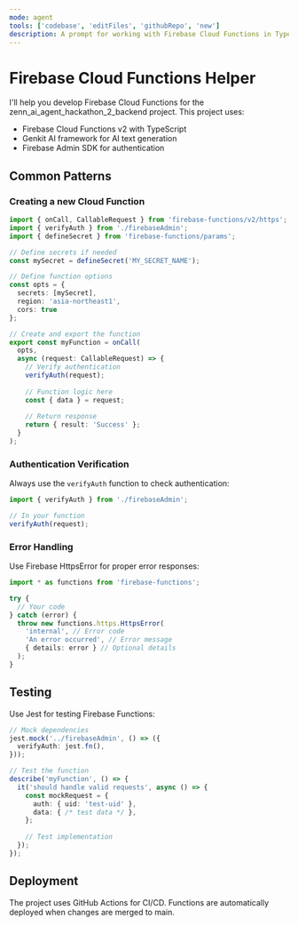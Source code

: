 ```yaml
---
mode: agent
tools: ['codebase', 'editFiles', 'githubRepo', 'new']
description: A prompt for working with Firebase Cloud Functions in TypeScript
---
```


# Firebase Cloud Functions Helper

I'll help you develop Firebase Cloud Functions for the zenn_ai_agent_hackathon_2_backend project. This project uses:

- Firebase Cloud Functions v2 with TypeScript
- Genkit AI framework for AI text generation
- Firebase Admin SDK for authentication

## Common Patterns

### Creating a new Cloud Function

```typescript
import { onCall, CallableRequest } from 'firebase-functions/v2/https';
import { verifyAuth } from './firebaseAdmin';
import { defineSecret } from 'firebase-functions/params';

// Define secrets if needed
const mySecret = defineSecret('MY_SECRET_NAME');

// Define function options
const opts = { 
  secrets: [mySecret], 
  region: 'asia-northeast1', 
  cors: true 
};

// Create and export the function
export const myFunction = onCall(
  opts,
  async (request: CallableRequest) => {
    // Verify authentication
    verifyAuth(request);
    
    // Function logic here
    const { data } = request;
    
    // Return response
    return { result: 'Success' };
  }
);
```

### Authentication Verification

Always use the `verifyAuth` function to check authentication:

```typescript
import { verifyAuth } from './firebaseAdmin';

// In your function
verifyAuth(request);
```

### Error Handling

Use Firebase HttpsError for proper error responses:

```typescript
import * as functions from 'firebase-functions';

try {
  // Your code
} catch (error) {
  throw new functions.https.HttpsError(
    'internal', // Error code
    'An error occurred', // Error message
    { details: error } // Optional details
  );
}
```

## Testing

Use Jest for testing Firebase Functions:

```typescript
// Mock dependencies
jest.mock('../firebaseAdmin', () => ({
  verifyAuth: jest.fn(),
}));

// Test the function
describe('myFunction', () => {
  it('should handle valid requests', async () => {
    const mockRequest = {
      auth: { uid: 'test-uid' },
      data: { /* test data */ },
    };
    
    // Test implementation
  });
});
```

## Deployment

The project uses GitHub Actions for CI/CD. Functions are automatically deployed when changes are merged to main.
